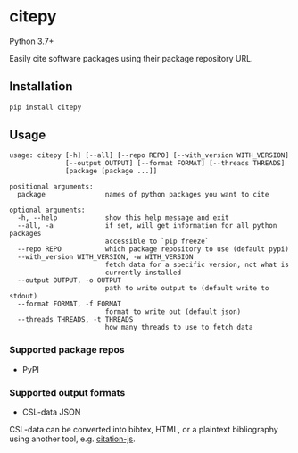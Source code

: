# citepy

Python 3.7+

Easily cite software packages using their package repository URL.

## Installation

```bash
pip install citepy
```

## Usage

```help
usage: citepy [-h] [--all] [--repo REPO] [--with_version WITH_VERSION]
              [--output OUTPUT] [--format FORMAT] [--threads THREADS]
              [package [package ...]]

positional arguments:
  package               names of python packages you want to cite

optional arguments:
  -h, --help            show this help message and exit
  --all, -a             if set, will get information for all python packages
                        accessible to `pip freeze`
  --repo REPO           which package repository to use (default pypi)
  --with_version WITH_VERSION, -w WITH_VERSION
                        fetch data for a specific version, not what is
                        currently installed
  --output OUTPUT, -o OUTPUT
                        path to write output to (default write to stdout)
  --format FORMAT, -f FORMAT
                        format to write out (default json)
  --threads THREADS, -t THREADS
                        how many threads to use to fetch data
```

### Supported package repos

- PyPI

### Supported output formats

- CSL-data JSON

CSL-data can be converted into bibtex, HTML, or a plaintext bibliography using another tool, e.g. [citation-js](https://github.com/larsgw/citation.js/).
